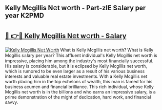 ## Kelly Mcgillis N𝚎t w𝚘rth - Part-zIE S𝚊lary per year K2PMD

# <h2><a href="http://gc570lg.nevu.top/?p=Kelly+Mcgillis">🔗 👉🔴 Kelly Mcgillis N𝚎t w𝚘rth - S𝚊lary</a></h2>

[![Kelly Mcgillis N𝚎t W𝚘rth](https://i.imgur.com/Oavwk0R.jpeg)](http://gc570lg.nevu.top/?p=Kelly+Mcgillis)
What is Kelly Mcgillis n𝚎t w𝚘rth? What is Kelly Mcgillis s𝚊lary per year?
This affluent individual's Kelly Mcgillis net worth is impressive, placing him among the industry's most financially successful. His salary is considerable, but it is eclipsed by Kelly Mcgillis net worth, which is rumored to be even larger as a result of his various business interests and valuable real estate investments. With a Kelly Mcgillis net worth placing him in the top echelons of wealth, this man is famed for his business acumen and financial brilliance. This rich individual, whose Kelly Mcgillis net worth is in the billions and who earns an impressive salary, is a prime demonstration of the might of dedication, hard work, and financial savvy.
